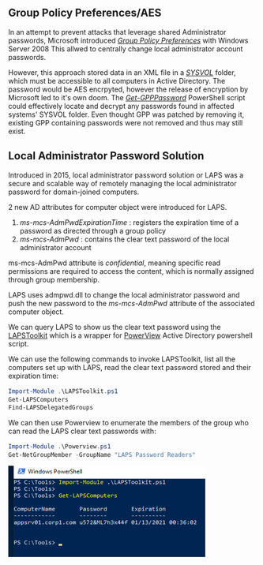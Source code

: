 ## Group Policy Preferences/AES
In an attempt to prevent attacks that leverage shared Administrator passwords, Microsoft introduced [_Group Policy Preferences_](https://docs.microsoft.com/en-us/previous-versions/windows/it-pro/windows-server-2012-r2-and-2012/dn581922(v%3Dws.11)) with Windows Server 2008
This allwed to centrally change local administrator account passwords.

However, this approach stored data in an XML file in a [_SYSVOL_](https://social.technet.microsoft.com/wiki/contents/articles/8548.active-directory-sysvol-and-netlogon.aspx) folder, which must be accessible to all computers in Active Directory.
The password would be AES encrpyted, however the release of encryption by Microsoft led to it's own doom.
The [_Get-GPPPassword_](https://github.com/PowerShellMafia/PowerSploit/blob/master/Exfiltration/Get-GPPPassword.ps1) PowerShell script could effectively locate and decrypt any passwords found in affected systems' SYSVOL folder.
Even thought GPP was patched by removing it, existing GPP containing passwords were not removed and thus may still exist.

## Local Administrator Password Solution
Introduced in 2015, local administrator password solution or LAPS was a secure and scalable way of remotely managing the local administrator password for domain-joined computers.

2 new AD attributes for computer object were introduced for LAPS.
1. _ms-mcs-AdmPwdExpirationTime_ : registers the expiration time of a password as directed through a group policy
2.  _ms-mcs-AdmPwd_ : contains the clear text password of the local administrator account

ms-mcs-AdmPwd attribute is _confidential_, meaning specific read permissions are required to access the content, which is normally assigned through group membership.

LAPS uses admpwd.dll to change the local administrator password and push the new password to the _ms-mcs-AdmPwd_ attribute of the associated computer object.

We can query LAPS to show us the clear text password using the [LAPSToolkit](https://github.com/leoloobeek/LAPSToolkit) which is a wrapper for [PowerView](https://github.com/PowerShellEmpire/PowerTools/tree/master/PowerView) Active Directory powershell script.

We can use the following commands to invoke LAPSToolkit, list all the computers set up with LAPS, read the clear text password stored and their expiration time:
```Powershell
Import-Module .\LAPSToolkit.ps1
Get-LAPSComputers
Find-LAPSDelegatedGroups
```

We can then use Powerview to enumerate the members of the group who can read the LAPS clear text passwords with:
```Powershell
Import-Module .\Powerview.ps1
Get-NetGroupMember -GroupName "LAPS Password Readers"
```

![](../../../Screenshots/laps-emp.png)
